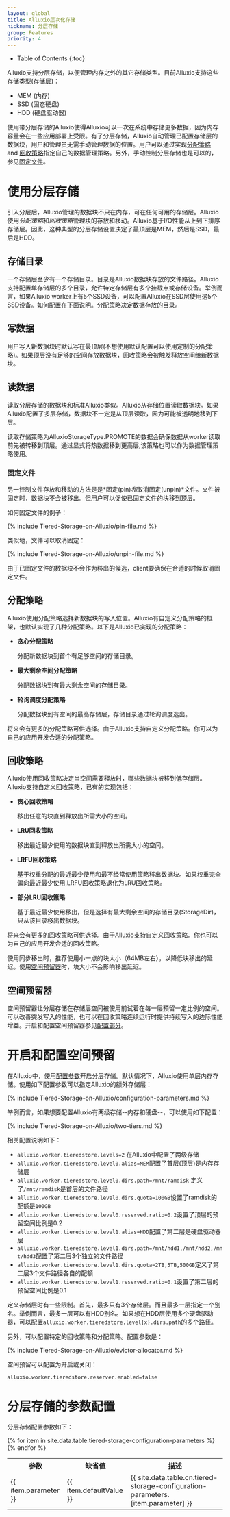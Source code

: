 ```yaml
---
layout: global
title: Alluxio层次化存储
nickname: 分层存储
group: Features
priority: 4
---
```


* Table of Contents
{:toc}

Alluxio支持分层存储，以便管理内存之外的其它存储类型。目前Alluxio支持这些存储类型(存储层)：

* MEM (内存)
* SSD (固态硬盘)
* HDD (硬盘驱动器)

使用带分层存储的Alluxio使得Alluxio可以一次在系统中存储更多数据，因为内存容量会在一些应用部署上受限。有了分层存储，Alluxio自动管理已配置存储层的数据块，用户和管理员无需手动管理数据的位置。用户可以通过实现[分配策略](#allocators) and [回收策略](#evictors)指定自己的数据管理策略。另外，手动控制分层存储也是可以的，参见[固定文件](#pinning-files)。

# 使用分层存储

引入分层后，Alluxio管理的数据块不只在内存，可在任何可用的存储层。Alluxio使用*分配策略*和*回收策略*管理块的存放和移动。Alluxio基于I/O性能从上到下排序存储层。因此，这种典型的分层存储设置决定了最顶层是MEM，然后是SSD，最后是HDD。

## 存储目录

一个存储层至少有一个存储目录。目录是Alluxio数据块存放的文件路径。Alluxio支持配置单存储层的多个目录，允许特定存储层有多个挂载点或存储设备。举例而言，如果Alluxio worker上有5个SSD设备，可以配置Alluxio在SSD层使用这5个SSD设备。如何配置在[下面](#enabling-and-configuring-tiered-storage)说明。[分配策略](#allocators)决定数据存放的目录。

## 写数据

用户写入新数据块时默认写在最顶层(不想使用默认配置可以使用定制的分配策略)。如果顶层没有足够的空间存放数据块，回收策略会被触发释放空间给新数据块。

## 读数据

读取分层存储的数据块和标准Alluxio类似。Alluxio从存储位置读取数据块。如果Alluxio配置了多层存储，数据块不一定是从顶层读取，因为可能被透明地移到下层。

读取存储策略为AlluxioStorageType.PROMOTE的数据会确保数据从worker读取前先被转移到顶层。通过显式将热数据移到更高层,该策略也可以作为数据管理策略使用。

### 固定文件

另一控制文件存放和移动的方法是是*固定(pin)*和*取消固定(unpin)*文件。文件被固定时，数据块不会被移出。但用户可以促使已固定文件的块移到顶层。

如何固定文件的例子：

{% include Tiered-Storage-on-Alluxio/pin-file.md %}

类似地，文件可以取消固定：

{% include Tiered-Storage-on-Alluxio/unpin-file.md %}

由于已固定文件的数据块不会作为移出的候选，client要确保在合适的时候取消固定文件。

## 分配策略

Alluxio使用分配策略选择新数据块的写入位置。Alluxio有自定义分配策略的框架，也默认实现了几种分配策略。以下是Alluxio已实现的分配策略：

* **贪心分配策略**

    分配新数据块到首个有足够空间的存储目录。

* **最大剩余空间分配策略**

    分配数据块到有最大剩余空间的存储目录。

* **轮询调度分配策略**

    分配数据块到有空间的最高存储层，存储目录通过轮询调度选出。

将来会有更多的分配策略可供选择。由于Alluxio支持自定义分配策略。你可以为自己的应用开发合适的分配策略。

## 回收策略

Alluxio使用回收策略决定当空间需要释放时，哪些数据块被移到低存储层。Alluxio支持自定义回收策略，已有的实现包括：

* **贪心回收策略**

    移出任意的块直到释放出所需大小的空间。

* **LRU回收策略**

    移出最近最少使用的数据块直到释放出所需大小的空间。

* **LRFU回收策略**

    基于权重分配的最近最少使用和最不经常使用策略移出数据块。如果权重完全偏向最近最少使用,LRFU回收策略退化为LRU回收策略。

* **部分LRU回收策略**

    基于最近最少使用移出，但是选择有最大剩余空间的存储目录(StorageDir)，只从该目录移出数据块。

将来会有更多的回收策略可供选择。由于Alluxio支持自定义回收策略。你也可以为自己的应用开发合适的回收策略。

使用同步移出时，推荐使用小一点的块大小（64MB左右），以降低块移出的延迟。使用[空间预留器](#space-reserver)时，块大小不会影响移出延迟。

## 空间预留器

空间预留器让分层存储在存储层空间被使用前试着在每一层预留一定比例的空间。可以改善突发写入的性能，也可以在回收策略连续运行时提供持续写入的边际性能增益。开启和配置空间预留器参见[配置部分](#enabling-and-configuring-tiered-storage)。

# 开启和配置空间预留

在Alluxio中，使用[配置参数](Configuration-Settings.html)开启分层存储。默认情况下，Alluxio使用单层内存存储。使用如下配置参数可以指定Alluxio的额外存储层：

{% include Tiered-Storage-on-Alluxio/configuration-parameters.md %}

举例而言，如果想要配置Alluxio有两级存储--内存和硬盘--，可以使用如下配置：

{% include Tiered-Storage-on-Alluxio/two-tiers.md %}

相关配置说明如下：

* `alluxio.worker.tieredstore.levels=2` 在Alluxio中配置了两级存储
* `alluxio.worker.tieredstore.level0.alias=MEM`配置了首层(顶层)是内存存储层
* `alluxio.worker.tieredstore.level0.dirs.path=/mnt/ramdisk` 定义了`/mnt/ramdisk`是首层的文件路径
* `alluxio.worker.tieredstore.level0.dirs.quota=100GB`设置了ramdisk的配额是`100GB`
* `alluxio.worker.tieredstore.level0.reserved.ratio=0.2`设置了顶层的预留空间比例是0.2
* `alluxio.worker.tieredstore.level1.alias=HDD`配置了第二层是硬盘驱动器层
* `alluxio.worker.tieredstore.level1.dirs.path=/mnt/hdd1,/mnt/hdd2,/mnt/hdd3`配置了第二层3个独立的文件路径
* `alluxio.worker.tieredstore.level1.dirs.quota=2TB,5TB,500GB`定义了第二层3个文件路径各自的配额
* `alluxio.worker.tieredstore.level1.reserved.ratio=0.1`设置了第二层的预留空间比例是0.1

定义存储层时有一些限制。首先，最多只有3个存储层。而且最多一层指定一个别名。举例而言，最多一层可以有HDD别名。如果想在HDD层使用多个硬盘驱动器，可以配置`alluxio.worker.tieredstore.level{x}.dirs.path`的多个路径。

另外，可以配置特定的回收策略和分配策略。配置参数是：

{% include Tiered-Storage-on-Alluxio/evictor-allocator.md %}

空间预留可以配置为开启或关闭：

    alluxio.worker.tieredstore.reserver.enabled=false

# 分层存储的参数配置

分层存储配置参数如下：

<table class="table table-striped">
<tr><th>参数</th><th>缺省值</th><th>描述</th></tr>
{% for item in site.data.table.tiered-storage-configuration-parameters %}
<tr>
<td>{{ item.parameter }}</td>
<td>{{ item.defaultValue }}</td>
<td>{{ site.data.table.cn.tiered-storage-configuration-parameters.[item.parameter] }}</td>
</tr>
{% endfor %}
</table>

